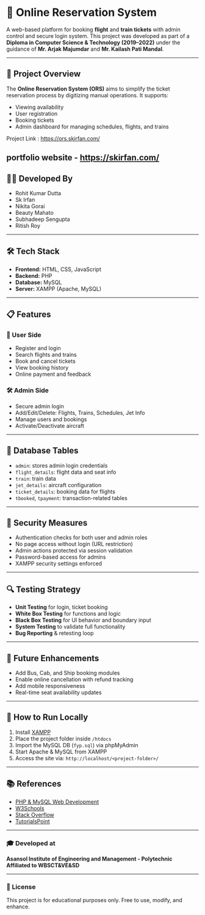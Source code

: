 
# 🧾 Online Reservation System

A web-based platform for booking **flight** and **train tickets** with admin control and secure login system. This project was developed as part of a **Diploma in Computer Science & Technology (2019–2022)** under the guidance of **Mr. Arjak Majumdar** and **Mr. Kailash Pati Mandal**.

---

## 📌 Project Overview

The **Online Reservation System (ORS)** aims to simplify the ticket reservation process by digitizing manual operations. It supports:
- Viewing availability
- User registration
- Booking tickets
- Admin dashboard for managing schedules, flights, and trains


Project Link : https://ors.skirfan.com/

portfolio website - https://skirfan.com/
---

## 👨‍💻 Developed By

- Rohit Kumar Dutta  
- Sk Irfan  
- Nikita Gorai  
- Beauty Mahato  
- Subhadeep Sengupta  
- Ritish Roy  

---

## 🛠️ Tech Stack

- **Frontend:** HTML, CSS, JavaScript  
- **Backend:** PHP  
- **Database:** MySQL  
- **Server:** XAMPP (Apache, MySQL)  

---

## 📋 Features

### 👥 User Side
- Register and login
- Search flights and trains
- Book and cancel tickets
- View booking history
- Online payment and feedback

### 🛠️ Admin Side
- Secure admin login
- Add/Edit/Delete: Flights, Trains, Schedules, Jet Info
- Manage users and bookings
- Activate/Deactivate aircraft

---

## 📁 Database Tables

- `admin`: stores admin login credentials  
- `flight_details`: flight data and seat info  
- `train`: train data  
- `jet_details`: aircraft configuration  
- `ticket_details`: booking data for flights  
- `tbooked`, `tpayment`: transaction-related tables  

---

## 🔐 Security Measures

- Authentication checks for both user and admin roles  
- No page access without login (URL restriction)  
- Admin actions protected via session validation  
- Password-based access for admins  
- XAMPP security settings enforced  

---

## 🔍 Testing Strategy

- **Unit Testing** for login, ticket booking  
- **White Box Testing** for functions and logic  
- **Black Box Testing** for UI behavior and boundary input  
- **System Testing** to validate full functionality  
- **Bug Reporting** & retesting loop

---

## 🔮 Future Enhancements

- Add Bus, Cab, and Ship booking modules  
- Enable online cancellation with refund tracking  
- Add mobile responsiveness  
- Real-time seat availability updates  

---

## 🚀 How to Run Locally

1. Install [XAMPP](https://www.apachefriends.org/)
2. Place the project folder inside `/htdocs`
3. Import the MySQL DB (`fyp.sql`) via phpMyAdmin
4. Start Apache & MySQL from XAMPP
5. Access the site via: `http://localhost/<project-folder>/`

---

## 📚 References

- [PHP & MySQL Web Development](https://www.pearson.com)
- [W3Schools](https://www.w3schools.com)
- [Stack Overflow](https://stackoverflow.com)
- [TutorialsPoint](https://www.tutorialspoint.com)

---

### 🎓 Developed at  
**Asansol Institute of Engineering and Management - Polytechnic**  
**Affiliated to WBSCT&VE&SD**

---

### 🔗 License
This project is for educational purposes only. Free to use, modify, and enhance.
